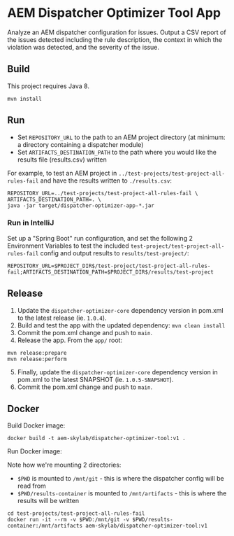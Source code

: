 # AEM Dispatcher Optimizer Tool App

Analyze an AEM dispatcher configuration for issues. Output a CSV report of the issues detected including the rule description, the context in which the violation was detected, and the severity of the issue.

## Build

This project requires Java 8.

```
mvn install
```

## Run

- Set `REPOSITORY_URL` to the path to an AEM project directory (at minimum: a directory containing a dispatcher module)
- Set `ARTIFACTS_DESTINATION_PATH` to the path where you would like the results file (results.csv) written

For example, to test an AEM project in `../test-projects/test-project-all-rules-fail` and have the results written to 
`./results.csv`:

```
REPOSITORY_URL=../test-projects/test-project-all-rules-fail \
ARTIFACTS_DESTINATION_PATH=. \
java -jar target/dispatcher-optimizer-app-*.jar
```

### Run in IntelliJ

Set up a "Spring Boot" run configuration, and set the following 2 Environment Variables to test the included `test-project/test-project-all-rules-fail` config and output results to `results/test-project/`:

```
REPOSITORY_URL=$PROJECT_DIR$/test-project/test-project-all-rules-fail;ARTIFACTS_DESTINATION_PATH=$PROJECT_DIR$/results/test-project
```

## Release

1. Update the `dispatcher-optimizer-core` dependency version in pom.xml to the latest release (ie. `1.0.4`). 
2. Build and test the app with the updated dependency: `mvn clean install`
3. Commit the pom.xml change and push to `main`.
4. Release the app. From the `app/` root:
```
mvn release:prepare
mvn release:perform
```
5. Finally, update the `dispatcher-optimizer-core` dependency version in pom.xml to the latest SNAPSHOT (ie. `1.0.5-SNAPSHOT`).
6. Commit the pom.xml change and push to `main`.

## Docker

Build Docker image:

```
docker build -t aem-skylab/dispatcher-optimizer-tool:v1 .
```

Run Docker image:

Note how we're mounting 2 directories:
- `$PWD` is mounted to `/mnt/git` - this is where the dispatcher config will be read from
- `$PWD/results-container` is mounted to `/mnt/artifacts` - this is where the results will be written

```
cd test-projects/test-project-all-rules-fail
docker run -it --rm -v $PWD:/mnt/git -v $PWD/results-container:/mnt/artifacts aem-skylab/dispatcher-optimizer-tool:v1
```
